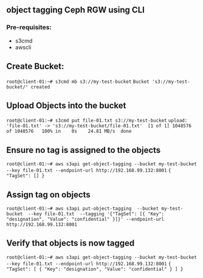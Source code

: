 ## object tagging Ceph RGW using CLI

### Pre-requisites:
- s3cmd
- awscli

## Create Bucket:
`root@client-01:~# s3cmd mb s3://my-test-bucket`
 `Bucket 's3://my-test-bucket/' created`

## Upload Objects into the bucket
`root@client-01:~# s3cmd put file-01.txt s3://my-test-bucket`
 `upload: 'file-01.txt' -> 's3://my-test-bucket/file-01.txt'  [1 of 1]
  1048576 of 1048576   100% in    0s    24.81 MB/s  done`

## Ensure no tag is assigned to the objects
`root@client-01:~# aws s3api get-object-tagging --bucket my-test-bucket --key file-01.txt --endpoint-url http://192.168.99.132:8001`
`{
    "TagSet": []
 }`

## Assign tag on objects
`root@client-01:~# aws s3api put-object-tagging  --bucket my-test-bucket  --key file-01.txt  --tagging '{"TagSet": [{ "Key": "designation", "Value": "confidential" }]}' --endpoint-url http://192.168.99.132:8001`

## Verify that objects is now tagged 
`root@client-01:~# aws s3api get-object-tagging --bucket my-test-bucket --key file-01.txt --endpoint-url http://192.168.99.132:8001`
`{
    "TagSet": [
        {
            "Key": "designation",
            "Value": "confidential"
        }
    ]
 }`
